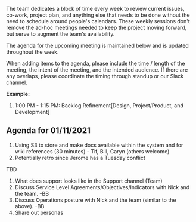 The team dedicates a block of time every week to review current issues, co-work, project plan, and anything else that needs to be done without the need to schedule around people's calendars. These weekly sessions don't remove the ad-hoc meetings needed to keep the project moving forward, but serve to augment the team's availability.

The agenda for the upcoming meeting is maintained below and is updated throughout the week.

When adding items to the agenda, please include the time / length of the meeting, the intent of the meeting, and the intended audience. If there are any overlaps, please coordinate the timing through standup or our Slack channel.

**Example:**
1) 1:00 PM - 1:15 PM: Backlog Refinement[Design, Project/Product, and Development]

## Agenda for 01/11/2021
1. Using S3 to store and make docs available within the system and for wiki references (30 minutes) - Tif, Bill, Caryn (others welcome)
2. Potentially retro since Jerome has a Tuesday conflict

TBD

1. What does support looks like in the Support channel (Team)
2. Discuss Service Level Agreements/Objectives/Indicators with Nick and the team. -BB
3. Discuss Operations posture with Nick and the team (similar to the above). -BB
4. Share out personas